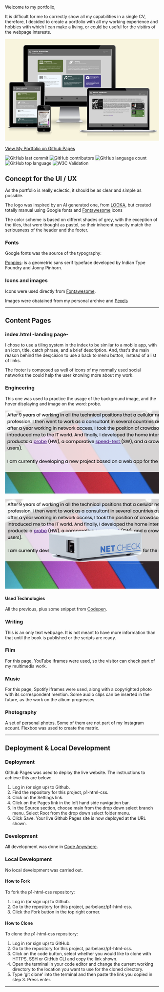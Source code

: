 Welcome to my portfolio,

It is difficult for me to correctly show all my capabilities in a single CV, therefore, I decided to create a portfolio with all my working experience and hobbies with which I can make a living, or could be useful for the visitirs of the webpage interests.


![The portfolio shown on a range of devices](assets/images/devices_render.png)

[View My Portfolio on Github Pages](https://parbelaez.github.io/p1-html-css/)

![GitHub last commit](https://img.shields.io/github/last-commit/parbelaez/p1-html-css?color=red)
![GitHub contributors](https://img.shields.io/github/contributors/parbelaez/p1-html-css?color=orange)
![GitHub language count](https://img.shields.io/github/languages/count/parbelaez/p1-html-css?color=yellow)
![GitHub top language](https://img.shields.io/github/languages/top/parbelaez/p1-html-css?color=green)
![W3C Validation](https://img.shields.io/w3c-validation/html?color=blueviolet&targetUrl=https://parbelaez.github.io/p1-html-css/)

## Concept for the UI / UX

As the portfolio is really eclectic, it should be as clear and simple as possible.

The logo was inspired by an AI generated one, from [LOOKA](https://looka.com/), but created totally manual using Google fonts and [Fontawesome](https://fontawesome.com/) icons

The color scheme is based on differnt shades of grey, with the exception of the tiles, that were thought as pastel, so their inherent opacity match the seriousness of the header and the footer.

### Fonts

Google fonts was the source of the typography:

[Poppins](https://github.com/itfoundry/poppins): is a geometric sans serif typeface developed by Indian Type Foundry and Jonny Pinhorn.

### Icons and images

Icons were used directly from [Fontawesome](https://fontawesome.com/).

Images were obatained from my personal archive and [Pexels](https://www.pexels.com/)

---

## Content Pages

### index.html -landing page-

I chose to use a tiling system in the index to be similar to a mobile app, with an icon, title, catch phrase, and a brief description. And, that's the main reason behind the des¡cision to use a back to menu button, instead of a list of links.

The footer is composed as well of icons of my normally used social networks the could help the user knowing more about my work.

### Engineering

This one was used to practice the usage of the background image, and the hover displaying and image on the word: probe.

![Before the hover](assets/images/no_hover.png)

![Hovering](assets/images/hovering.png)

#### Used Technologies

All the previous, plus some snippet from [Codepen](https://codepen.io/wall-e/pen/zvvgBe).

### Writing

This is an only text webpage. It is not meant to have more information than that until the book is published or the scripts are ready.

### Film

For this page, YouTube iframes were used, so the visitor can check part of my multimedia work.

### Music

For this page, Spotify iframes were used, along with a copyrighted photo with its correspondent mention.
Some audio clips can be inserted in the future, as the work on the album progresses.

### Photography

A set of personal photos. Some of them are not part of my Instagram acount.
Flexbox was used to create the matrix.


- - -

## Deployment & Local Development

### Deployment

Github Pages was used to deploy the live website. The instructions to achieve this are below:

1. Log in (or sign up) to Github.
2. Find the repository for this project, p1-html-css.
3. Click on the Settings link.
4. Click on the Pages link in the left hand side navigation bar.
5. In the Source section, choose main from the drop down select branch menu. Select Root from the drop down select folder menu.
6. Click Save. Your live Github Pages site is now deployed at the URL shown.

### Development

All development was done in [Code Anywhere](https://app.codeanywhere.com/).

### Local Development

No local development was carried out.

#### How to Fork

To fork the p1-html-css repository:

1. Log in (or sign up) to Github.
2. Go to the repository for this project, parbelaez/p1-html-css.
3. Click the Fork button in the top right corner.

#### How to Clone

To clone the p1-html-css repository:

1. Log in (or sign up) to GitHub.
2. Go to the repository for this project, parbelaez/p1-html-css.
3. Click on the code button, select whether you would like to clone with HTTPS, SSH or GitHub CLI and copy the link shown.
4. Open the terminal in your code editor and change the current working directory to the location you want to use for the cloned directory.
5. Type 'git clone' into the terminal and then paste the link you copied in step 3. Press enter.

- - -
